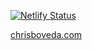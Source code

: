 [![Netlify Status](https://api.netlify.com/api/v1/badges/14d20ffe-51d2-4c6e-ac57-d0dd834555d9/deploy-status)](https://app.netlify.com/sites/chris-boveda/deploys)

[chrisboveda.com](https://chrisboveda.com)
